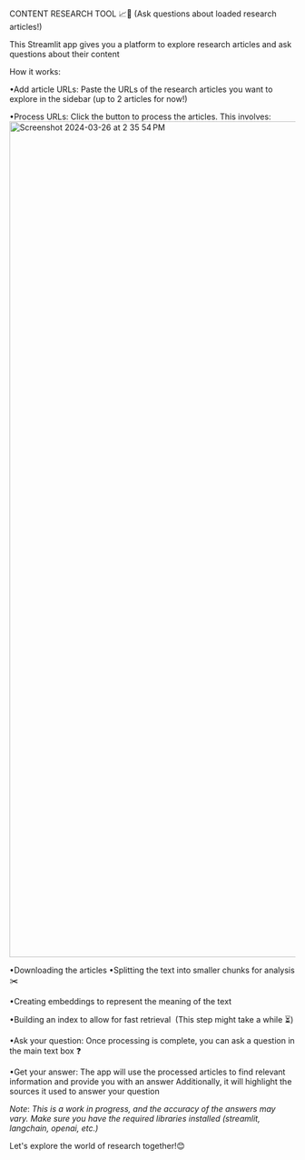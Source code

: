 CONTENT RESEARCH TOOL 📈🔎 (Ask questions about loaded research articles!)

This Streamlit app  gives you a platform to explore research articles and ask questions about their content

How it works:

•Add article URLs: Paste the URLs of the research articles you want to explore in the sidebar (up to 2 articles for now!)

•Process URLs: Click the button to process the articles. This involves:
<img width="1470" alt="Screenshot 2024-03-26 at 2 35 54 PM" src="https://github.com/dilliprasadtathireddi/Content_Research_Tool/assets/129867063/184ef5e1-bb76-4e3b-95ae-e255bab46acf">

•Downloading the articles
•Splitting the text into smaller chunks for analysis ✂️

•Creating embeddings to represent the meaning of the text

•Building an index to allow for fast retrieval ️ (This step might take a while ⏳)

•Ask your question: Once processing is complete, you can ask a question in the main text box ❓

•Get your answer: The app will use the processed articles to find relevant information and provide you with an answer
Additionally, it will highlight the sources it used to answer your question

*Note*:
*This is a work in progress, and the accuracy of the answers may vary.
Make sure you have the required libraries installed (streamlit, langchain, openai, etc.)*

Let's explore the world of research together!😊
